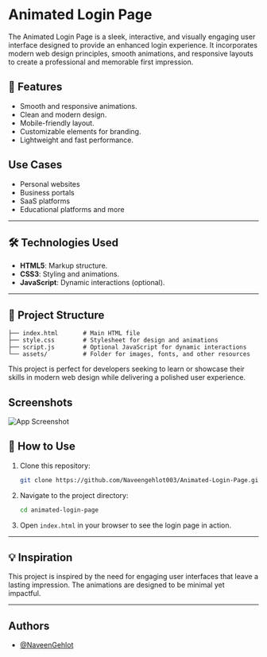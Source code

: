 # Animated Login Page
The Animated Login Page is a sleek, interactive, and visually engaging user interface designed to provide an enhanced login experience. It incorporates modern web design principles, smooth animations, and responsive layouts to create a professional and memorable first impression.

## 🌟 Features

- Smooth and responsive animations.
- Clean and modern design.
- Mobile-friendly layout.
- Customizable elements for branding.
- Lightweight and fast performance.


## Use Cases
- Personal websites
- Business portals
- SaaS platforms
- Educational platforms and more



---

## 🛠️ Technologies Used

- **HTML5**: Markup structure.
- **CSS3**: Styling and animations.
- **JavaScript**: Dynamic interactions (optional).

---

## 📂 Project Structure

```plaintext
├── index.html       # Main HTML file
├── style.css        # Stylesheet for design and animations
├── script.js        # Optional JavaScript for dynamic interactions
└── assets/          # Folder for images, fonts, and other resources
```
This project is perfect for developers seeking to learn or showcase their skills in modern web design while delivering a polished user experience.








## Screenshots

![App Screenshot](https://via.placeholder.com/468x300?text=App+Screenshot+Here)


## 🚀 How to Use

1. Clone this repository:
   ```bash
   git clone https://github.com/Naveengehlot003/Animated-Login-Page.git
   ```
2. Navigate to the project directory:
   ```bash
   cd animated-login-page
   ```
3. Open `index.html` in your browser to see the login page in action.

---



## 💡 Inspiration

This project is inspired by the need for engaging user interfaces that leave a lasting impression. The animations are designed to be minimal yet impactful.



---

## Authors

- [@NaveenGehlot](https://github.com/Naveengehlot003)

